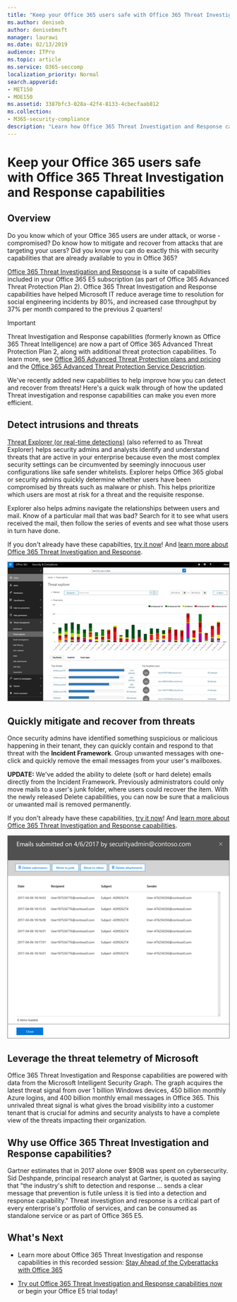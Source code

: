 ```yaml
---
title: "Keep your Office 365 users safe with Office 365 Threat Investigation and Response capabilities"
ms.author: deniseb
author: denisebmsft
manager: laurawi
ms.date: 02/13/2019
audience: ITPro
ms.topic: article
ms.service: O365-seccomp
localization_priority: Normal
search.appverid:
- MET150
- MOE150
ms.assetid: 3387bfc3-028a-42f4-8133-4cbecfaab812
ms.collection: 
- M365-security-compliance
description: "Learn how Office 365 Threat Investigation and Response capabilities can help your organization detect intrusions and threats, and quickly mitigate and recover from threats."
---
```


# Keep your Office 365 users safe with Office 365 Threat Investigation and Response capabilities

## Overview

Do you know which of your Office 365 users are under attack, or worse - compromised? Do know how to mitigate and recover from attacks that are targeting your users? Did you know you can do exactly this with security capabilities that are already available to you in Office 365? 
  
[Office 365 Threat Investigation and Response](office-365-ti.md) is a suite of capabilities included in your Office 365 E5 subscription (as part of Office 365 Advanced Threat Protection Plan 2). Office 365 Threat Investigation and Response capabilities have helped Microsoft IT reduce average time to resolution for social engineering incidents by 80%, and increased case throughput by 37% per month compared to the previous 2 quarters! 

> [!IMPORTANT]
> Threat Investigation and Response capabilities (formerly known as Office 365 Threat Intelligence) are now a part of Office 365 Advanced Threat Protection Plan 2, along with additional threat protection capabilities. To learn more, see [Office 365 Advanced Threat Protection plans and pricing](https://products.office.com/exchange/advance-threat-protection) and the [Office 365 Advanced Threat Protection Service Description](https://docs.microsoft.com/office365/servicedescriptions/office-365-advanced-threat-protection-service-description).
  
We've recently added new capabilities to help improve how you can detect and recover from threats! Here's a quick walk through of how the updated Threat investigation and response capabilities can make you even more efficient.
  
## Detect intrusions and threats

[Threat Explorer (or real-time detections)](threat-explorer.md) (also referred to as Threat Explorer) helps security admins and analysts identify and understand threats that are active in your enterprise because even the most complex security settings can be circumvented by seemingly innocuous user configurations like safe sender whitelists. Explorer helps Office 365 global or security admins quickly determine whether users have been compromised by threats such as malware or phish. This helps prioritize which users are most at risk for a threat and the requisite response. 
  
Explorer also helps admins navigate the relationships between users and mail. Know of a particular mail that was bad? Search for it to see what users received the mail, then follow the series of events and see what those users in turn have done.

If you don't already have these capabilties, [try it now](https://aka.ms/tryo365threatintel3)! And [learn more about Office 365 Threat Investigation and Response](https://aka.ms/readmoreabouto365threatintel).
  
![Screen shot of threat explorer in Office 365, colour-coded by malware family](media/591338dd-252a-437d-b5f2-87aa42e74b0c.png)
  
## Quickly mitigate and recover from threats

Once security admins have identified something suspicious or malicious happening in their tenant, they can quickly contain and respond to that threat with the **Incident Framework**. Group unwanted messages with one-click and quickly remove the email messages from your user's mailboxes. 
  
 **UPDATE:** We've added the ability to delete (soft or hard delete) emails directly from the Incident Framework. Previously administrators could only move mails to a user's junk folder, where users could recover the item. With the newly released Delete capabilities, you can now be sure that a malicious or unwanted mail is removed permanently. 
  
If you don't already have these capabilities, [try it now](https://aka.ms/tryo365threatintel3)! And [learn more about Office 365 Threat Investigation and Response capabilities](https://aka.ms/readmoreabouto365threatintel).
  
![Screen shot of email list of incident remediation](media/9d8452d3-d8d2-4b26-81f9-76396e08dd17.png)
  
## Leverage the threat telemetry of Microsoft

Office 365 Threat Investigation and Response capabilities are powered with data from the Microsoft Intelligent Security Graph. The graph acquires the latest threat signal from over 1 billion Windows devices, 450 billion monthly Azure logins, and 400 billion monthly email messages in Office 365. This unrivaled threat signal is what gives the broad visibility into a customer tenant that is crucial for admins and security analysts to have a complete view of the threats impacting their organization. 
  
   
## Why use Office 365 Threat Investigation and Response capabilities?

Gartner estimates that in 2017 alone over $90B was spent on cybersecurity. Sid Deshpande, principal research analyst at Gartner, is quoted as saying that "the industry's shift to detection and response … sends a clear message that prevention is futile unless it is tied into a detection and response capability." Threat investigtion and response is a critical part of every enterprise's portfolio of services, and can be consumed as standalone service or as part of Office 365 E5.
  
## What's Next

- Learn more about Office 365 Threat Investigation and response capabilities  in this recorded session: [Stay Ahead of the Cyberattacks with Office 365](https://myignite.microsoft.com/videos/53723)
    
- [Try out Office 365 Threat Investigation and Response capabilities now](https://aka.ms/tryo365threatintel3) or begin your Office E5 trial today! 
    

